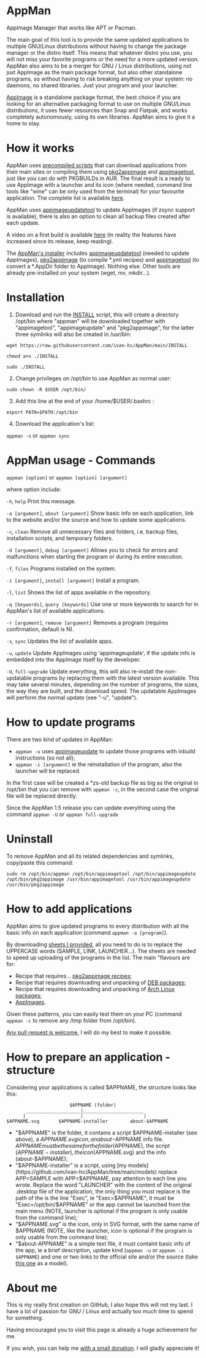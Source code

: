 # AppMan
AppImage Manager that works like APT or Pacman.

The main goal of this tool is to provide the same updated applications to multiple GNU/Linux distributions without having to change the package manager or the distro itself. This means that whatever distro you use, you will not miss your favorite programs or the need for a more updated version. AppMan also aims to be a merger for GNU / Linux distributions, using not just AppImage as the main package format, but also other standalone programs, so without having to risk breaking anything on your system: no daemons, no shared libraries. Just your program and your launcher.

[AppImage](https://appimage.org/) is a standalone package format, the best choice if you are looking for an alternative packaging format to use on multiple GNU/Linux distributions, it uses fewer resources than Snap and Flatpak, and works completely autonomously, using its own libraries. AppMan aims to give it a home to stay.

# How it works
AppMan uses [precompiled scripts](https://github.com/ivan-hc/AppMan/tree/main/applications) that can download applications from their main sites or compiling them using [pkg2appimage](https://github.com/AppImage/pkg2appimage) and [appimagetool](https://github.com/AppImage/AppImageKit), just like you can do with PKGBUILDs in AUR. The final result is a ready to use AppImage with a launcher and its icon (where needed, command line tools like "wine" can be only used from the terminal) for your favourite application. The complete list is available [here](https://raw.githubusercontent.com/ivan-hc/AppMan/main/appman-list).

AppMan uses [appimageupdatetool](https://github.com/AppImage/AppImageUpdate) to update AppImages (if zsync support is available), there is also an option to clean all backup files created after each update.

A video on a first build is available [here](https://www.youtube.com/watch?v=H4XTYBV__1s) (in reality the features have increased since its release, keep reading).

The [AppMan's installer](https://raw.githubusercontent.com/ivan-hc/AppMan/main/INSTALL) includes [appimageupdatetool](https://github.com/AppImage/AppImageUpdate) (needed to update AppImages), [pkg2appimage](https://github.com/AppImage/pkg2appimage) (to compile *.yml recipes) and [appimagetool](https://github.com/AppImage/AppImageKit) (to convert a *.AppDir folder to AppImage). Nothing else. Other tools are already pre-installed on your system (wget, mv, mkdir...).


# Installation

1) Download and run the [INSTALL](https://raw.githubusercontent.com/ivan-hc/AppMan/main/INSTALL) script, this will create a directory /opt/bin where "appman" will be downloaded together with "appimagetool", "appimageupdate" and "pkg2appimage", for the latter three symlinks will also be created in /usr/bin:

`wget https://raw.githubusercontent.com/ivan-hc/AppMan/main/INSTALL`

`chmod a+x ./INSTALL`

`sudo ./INSTALL`

2) Change privileges on /opt/bin to use AppMan as normal user:

`sudo chown -R $USER /opt/bin/`

3) Add this line at the end of your /home/$USER/.bashrc :

`export PATH=$PATH:/opt/bin`

4) Download the application's list:

`appman -s` or `appman sync`


# AppMan usage - Commands

`appman [option]`  or `appman [option] [argument]`
 
 where option include:
 
  `-h`, `help`	Print this message.

  `-a [argument]`, `about [argument]` Show basic info on each application, link to the website and/or the source and how to update some applications.

  `-c`, `clean`	Remove all unnecessary files and folders, i.e. backup	files, installation scripts, and temporary folders.
  
  `-d [argument]`, `debug [argument]`  Allows you to check for errors and malfunctions when	starting the program or during its entire execution.
  
  `-f`, `files`	Programs installed on the system.
  
  `-i [argument]`, `install [argument]` 	Install a program.
  
  `-l`, `list`	Shows the list of apps available in the repository.
  
  `-q [keywords]`, `query [keywords]` Use one or more keywords to search for in AppMan's list	of available applications.
  
  `-r [argument]`, `remove [argument]`	Removes a program (requires confirmation, default is N).
  
  `-s`, `sync`	Updates the list of available apps.
  
  `-u`, `update`	Update AppImages using 'appimageupdate', if the update info is embedded into the AppImage itself by the developer.
  
  `-U`, `full-upgrade` Update everything, this will also re-install the non-updatable programs by replacing them with the	latest version available. This may take several minutes, depending on the number of programs, the sizes, the way	they are built, and the download speed. The updatable AppImages will perform the normal update (see "-u", "update").

# How to update programs

There are two kind of updates in AppMan:
- `appman -u` uses [appimageupdate](https://github.com/AppImage/AppImageUpdate) to update those programs with inbuild instructions (so not all);
- `appman -i [argument]` ie the reinstallation of the program, also the launcher will be replaced.

In the first case will be created a *zs-old backup file as big as the original in /opt/bin that you can remove with `appman -c`, in the second case the original file will be replaced directly.

Since the AppMan 1.5 release you can update everything using the command `appman -U` or `appman full-upgrade`


# Uninstall
To remove AppMan and all its related dependencies and symlinks, copy/paste this command:

`sudo rm /opt/bin/appman /opt/bin/appimagetool /opt/bin/appimageupdate /opt/bin/pkg2appimage /usr/bin/appimagetool /usr/bin/appimageupdate /usr/bin/pkg2appimage`


# How to add applications
AppMan aims to give updated programs to every distribution with all the basic info on each application (command `appman -a [program]`).

By downloading [sheets I provided](https://github.com/ivan-hc/AppMan/tree/main/models), all you need to do is to replace the UPPERCASE words (SAMPLE, LINK, LAUNCHER...). The sheets are needed to speed up uploading of the programs in the list. The main "flavours are for:
- Recipe that requires... [pkg2appimage recipes](https://github.com/ivan-hc/AppMan/blob/main/models/PKG2APPIMAGE-installer);
- Recipe that requires downloading and unpacking of [DEB packages](https://github.com/ivan-hc/AppMan/blob/main/models/LOCALDEB-installer);
- Recipe that requires downloading and unpacking of [Arch Linux packages](https://github.com/ivan-hc/AppMan/blob/main/models/LOCALARCH-installer);
- [AppImages](https://github.com/ivan-hc/AppMan/blob/main/models/WGETSIMPLE-installer).

Given these patterns, you can easily test them on your PC (command `appman -c` to remove any /tmp folder from /opt/bin).

[Any pull request is welcome](https://github.com/ivan-hc/AppMan/pulls), I will do my best to make it possible.


# How to prepare an application - structure
Considering your applications is called $APPNAME, the structure looks like this:

                           $APPNAME (folder)
           ____________________|______________________
          |                    |                      |
    $APPNAME.svg       $APPNAME-installer        about-$APPNAME

- "$APPNAME" is the folder, it contains a script $APPNAME-installer (see above), a $APPNAME.svg icon, an about-$APPNAME info file. $APPNAME must be the same for the folder ($APPNAME), the script ($APPNAME-installer), the icon ($APPNAME.svg) and the info (about-$APPNAME);
- "$APPNAME-installer" is a script, using [my models](https://github.com/ivan-hc/AppMan/tree/main/models) replace APP=SAMPLE with APP=$APPNAME, pay attention to each line you wrote. Replace the word "LAUNCHER" with the content of the original .desktop file of the application, the only thing you must replace is the path of the is the line "Exec", ie "Exec=$APPNAME", it must be "Exec=/opt/bin/$APPNAME" or the app cannot be launched from the main menu (NOTE, launcher is optional if the program is only usable from the command line);
- "$APPNAME.svg" is the icon, only in SVG format, with the same name of $APPNAME (NOTE, like the launcher, icon is optional if the program is only usable from the command line);
- "$about-APPNAME" is a simple text file, it must containt basic info of the app, ie a brief description, update kind (`appman -u` or `appman -i $APPNAME`) and one or two links to the official site and/or the source (take [this one](https://raw.githubusercontent.com/ivan-hc/AppMan/main/applications/firefox/about-firefox) as a model).


# About me
This is my really first creation on GitHub, I also hope this will not my last. I have a lot of passion for GNU / Linux and actually too much time to spend for something.

Having encouraged you to visit this page is already a huge achievement for me.

If you wish, you can help me [with a small donation](https://paypal.me/ivanalexhc). I will gladly appreciate it!
